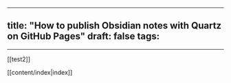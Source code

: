 
---
title: "How to publish Obsidian notes with Quartz on GitHub Pages"
draft: false
tags:
  - 
---
[[test2]]

[[content/index|index]]
